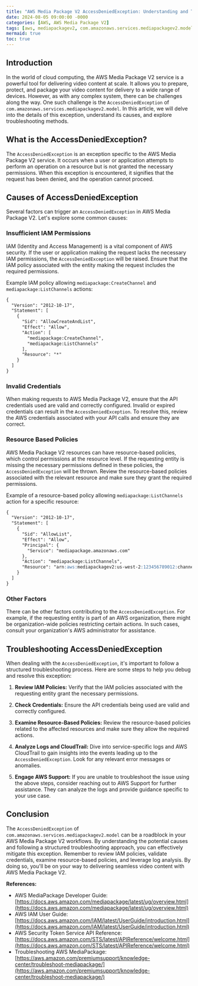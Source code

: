 ```yaml
---
title: "AWS Media Package V2 AccessDeniedException: Understanding and Troubleshooting"
date: 2024-08-05 09:00:00 -0000
categories: [AWS, AWS Media Package V2]
tags: [aws, mediapackagev2, com.amazonaws.services.mediapackagev2.model]
mermaid: true
toc: true
---
```



## Introduction

In the world of cloud computing, the AWS Media Package V2 service is a powerful tool for delivering video content at scale. It allows you to prepare, protect, and package your video content for delivery to a wide range of devices. However, as with any complex system, there can be challenges along the way. One such challenge is the `AccessDeniedException` of `com.amazonaws.services.mediapackagev2.model`. In this article, we will delve into the details of this exception, understand its causes, and explore troubleshooting methods.

## What is the AccessDeniedException?

The `AccessDeniedException` is an exception specific to the AWS Media Package V2 service. It occurs when a user or application attempts to perform an operation on a resource but is not granted the necessary permissions. When this exception is encountered, it signifies that the request has been denied, and the operation cannot proceed.

## Causes of AccessDeniedException

Several factors can trigger an `AccessDeniedException` in AWS Media Package V2. Let's explore some common causes:

### Insufficient IAM Permissions

IAM (Identity and Access Management) is a vital component of AWS security. If the user or application making the request lacks the necessary IAM permissions, the `AccessDeniedException` will be raised. Ensure that the IAM policy associated with the entity making the request includes the required permissions.

Example IAM policy allowing `mediapackage:CreateChannel` and `mediapackage:ListChannels` actions:

```markdown
{
  "Version": "2012-10-17",
  "Statement": [
    {
      "Sid": "AllowCreateAndList",
      "Effect": "Allow",
      "Action": [
        "mediapackage:CreateChannel",
        "mediapackage:ListChannels"
      ],
      "Resource": "*"
    }
  ]
}
```

### Invalid Credentials

When making requests to AWS Media Package V2, ensure that the API credentials used are valid and correctly configured. Invalid or expired credentials can result in the `AccessDeniedException`. To resolve this, review the AWS credentials associated with your API calls and ensure they are correct.

### Resource Based Policies

AWS Media Package V2 resources can have resource-based policies, which control permissions at the resource level. If the requesting entity is missing the necessary permissions defined in these policies, the `AccessDeniedException` will be thrown. Review the resource-based policies associated with the relevant resource and make sure they grant the required permissions.

Example of a resource-based policy allowing `mediapackage:ListChannels` action for a specific resource:

```markdown
{
  "Version": "2012-10-17",
  "Statement": [
    {
      "Sid": "AllowList",
      "Effect": "Allow",
      "Principal": {
        "Service": "mediapackage.amazonaws.com"
      },
      "Action": "mediapackage:ListChannels",
      "Resource": "arn:aws:mediapackagev2:us-west-2:123456789012:channels/*"
    }
  ]
}
```

### Other Factors

There can be other factors contributing to the `AccessDeniedException`. For example, if the requesting entity is part of an AWS organization, there might be organization-wide policies restricting certain actions. In such cases, consult your organization's AWS administrator for assistance.

## Troubleshooting AccessDeniedException

When dealing with the `AccessDeniedException`, it's important to follow a structured troubleshooting process. Here are some steps to help you debug and resolve this exception:

1. **Review IAM Policies:** Verify that the IAM policies associated with the requesting entity grant the necessary permissions.

2. **Check Credentials:** Ensure the API credentials being used are valid and correctly configured.

3. **Examine Resource-Based Policies:** Review the resource-based policies related to the affected resources and make sure they allow the required actions.

4. **Analyze Logs and CloudTrail:** Dive into service-specific logs and AWS CloudTrail to gain insights into the events leading up to the `AccessDeniedException`. Look for any relevant error messages or anomalies.

5. **Engage AWS Support:** If you are unable to troubleshoot the issue using the above steps, consider reaching out to AWS Support for further assistance. They can analyze the logs and provide guidance specific to your use case.

## Conclusion

The `AccessDeniedException` of `com.amazonaws.services.mediapackagev2.model` can be a roadblock in your AWS Media Package V2 workflows. By understanding the potential causes and following a structured troubleshooting approach, you can effectively mitigate this exception. Remember to review IAM policies, validate credentials, examine resource-based policies, and leverage log analysis. By doing so, you'll be on your way to delivering seamless video content with AWS Media Package V2.

**References:**

- AWS MediaPackage Developer Guide: [https://docs.aws.amazon.com/mediapackage/latest/ug/overview.html](https://docs.aws.amazon.com/mediapackage/latest/ug/overview.html)
- AWS IAM User Guide: [https://docs.aws.amazon.com/IAM/latest/UserGuide/introduction.html](https://docs.aws.amazon.com/IAM/latest/UserGuide/introduction.html)
- AWS Security Token Service API Reference: [https://docs.aws.amazon.com/STS/latest/APIReference/welcome.html](https://docs.aws.amazon.com/STS/latest/APIReference/welcome.html)
- Troubleshooting AWS MediaPackage: [https://aws.amazon.com/premiumsupport/knowledge-center/troubleshoot-mediapackage/](https://aws.amazon.com/premiumsupport/knowledge-center/troubleshoot-mediapackage/)

